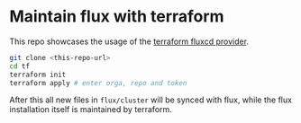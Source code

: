 # Maintain flux with terraform

This repo showcases the usage of the [terraform fluxcd provider](https://registry.terraform.io/providers/fluxcd/flux/latest).

```bash
git clone <this-repo-url>
cd tf
terraform init
terraform apply # enter orga, repo and token
```

After this all new files in `flux/cluster` will be synced with flux, while the flux installation itself is maintained by terraform.

